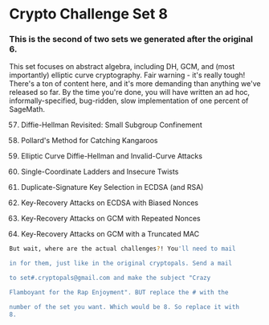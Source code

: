 # Crypto Challenge Set 8
### This is the second of two sets we generated after the original 6.

This set focuses on abstract algebra, including DH, GCM, and (most importantly) elliptic curve cryptography. Fair warning - it's really tough! There's a ton of content here, and it's more demanding than anything we've released so far. By the time you're done, you will have written an ad hoc, informally-specified, bug-ridden, slow implementation of one percent of SageMath.

57. Diffie-Hellman Revisited: Small Subgroup Confinement

58. Pollard's Method for Catching Kangaroos

59. Elliptic Curve Diffie-Hellman and Invalid-Curve Attacks

60. Single-Coordinate Ladders and Insecure Twists

61. Duplicate-Signature Key Selection in ECDSA (and RSA)

62. Key-Recovery Attacks on ECDSA with Biased Nonces

63. Key-Recovery Attacks on GCM with Repeated Nonces

64. Key-Recovery Attacks on GCM with a Truncated MAC

```bash
But wait, where are the actual challenges?! You'll need to mail

in for them, just like in the original cryptopals. Send a mail

to set#.cryptopals@gmail.com and make the subject "Crazy

Flamboyant for the Rap Enjoyment". BUT replace the # with the

number of the set you want. Which would be 8. So replace it with
8.
```